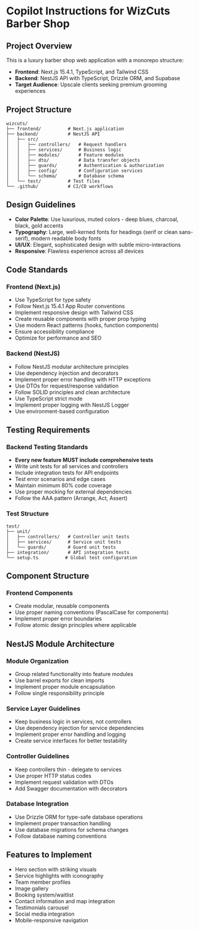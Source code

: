 # Copilot Instructions for WizCuts Barber Shop

<!-- Use this file to provide workspace-specific custom instructions to Copilot. For more details, visit https://code.visualstudio.com/docs/copilot/copilot-customization#_use-a-githubcopilotinstructionsmd-file -->

## Project Overview

This is a luxury barber shop web application with a monorepo structure:

- **Frontend**: Next.js 15.4.1, TypeScript, and Tailwind CSS
- **Backend**: NestJS API with TypeScript, Drizzle ORM, and Supabase
- **Target Audience**: Upscale clients seeking premium grooming experiences

## Project Structure

```
wizcuts/
├── frontend/          # Next.js application
├── backend/           # NestJS API
│   ├── src/
│   │   ├── controllers/   # Request handlers
│   │   ├── services/      # Business logic
│   │   ├── modules/       # Feature modules
│   │   ├── dto/           # Data transfer objects
│   │   ├── guards/        # Authentication & authorization
│   │   ├── config/        # Configuration services
│   │   └── schema/        # Database schema
│   └── test/          # Test files
└── .github/           # CI/CD workflows
```

## Design Guidelines

- **Color Palette**: Use luxurious, muted colors - deep blues, charcoal, black, gold accents
- **Typography**: Large, well-kerned fonts for headings (serif or clean sans-serif), modern readable
  body fonts
- **UI/UX**: Elegant, sophisticated design with subtle micro-interactions
- **Responsive**: Flawless experience across all devices

## Code Standards

### Frontend (Next.js)

- Use TypeScript for type safety
- Follow Next.js 15.4.1 App Router conventions
- Implement responsive design with Tailwind CSS
- Create reusable components with proper prop typing
- Use modern React patterns (hooks, function components)
- Ensure accessibility compliance
- Optimize for performance and SEO

### Backend (NestJS)

- Follow NestJS modular architecture principles
- Use dependency injection and decorators
- Implement proper error handling with HTTP exceptions
- Use DTOs for request/response validation
- Follow SOLID principles and clean architecture
- Use TypeScript strict mode
- Implement proper logging with NestJS Logger
- Use environment-based configuration

## Testing Requirements

### Backend Testing Standards

- **Every new feature MUST include comprehensive tests**
- Write unit tests for all services and controllers
- Include integration tests for API endpoints
- Test error scenarios and edge cases
- Maintain minimum 80% code coverage
- Use proper mocking for external dependencies
- Follow the AAA pattern (Arrange, Act, Assert)

### Test Structure

```
test/
├── unit/
│   ├── controllers/   # Controller unit tests
│   ├── services/      # Service unit tests
│   └── guards/        # Guard unit tests
├── integration/       # API integration tests
└── setup.ts          # Global test configuration
```

## Component Structure

### Frontend Components

- Create modular, reusable components
- Use proper naming conventions (PascalCase for components)
- Implement proper error boundaries
- Follow atomic design principles where applicable

## NestJS Module Architecture

### Module Organization

- Group related functionality into feature modules
- Use barrel exports for clean imports
- Implement proper module encapsulation
- Follow single responsibility principle

### Service Layer Guidelines

- Keep business logic in services, not controllers
- Use dependency injection for service dependencies
- Implement proper error handling and logging
- Create service interfaces for better testability

### Controller Guidelines

- Keep controllers thin - delegate to services
- Use proper HTTP status codes
- Implement request validation with DTOs
- Add Swagger documentation with decorators

### Database Integration

- Use Drizzle ORM for type-safe database operations
- Implement proper transaction handling
- Use database migrations for schema changes
- Follow database naming conventions

## Features to Implement

- Hero section with striking visuals
- Service highlights with iconography
- Team member profiles
- Image gallery
- Booking system/waitlist
- Contact information and map integration
- Testimonials carousel
- Social media integration
- Mobile-responsive navigation
